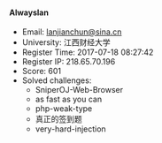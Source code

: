 #### Alwayslan  

* Email: lanjianchun@sina.cn  
* University: 江西财经大学  
* Register Time: 2017-07-18 08:27:42  
* Register IP: 218.65.70.196  
* Score: 601  
* Solved challenges: 
  * SniperOJ-Web-Browser  
  * as fast as you can  
  * php-weak-type  
  * 真正的签到题  
  * very-hard-injection  
